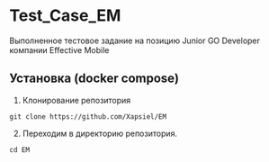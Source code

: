 # Test_Case_EM
Выполненное тестовое задание на позицию Junior GO Developer компании Effective Mobile



## Установка (docker compose)
1. Клонирование репозитория

```git clone https://github.com/Xapsiel/EM```

2. Переходим в директорию репозитория.

```cd EM```

